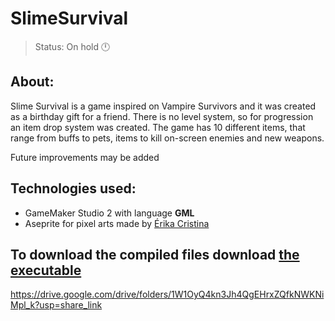 # SlimeSurvival
> Status: On hold 🕛


## **About**:

Slime Survival is a game inspired on Vampire Survivors and it was created as a birthday gift for a friend.
There is no level system, so for progression an item drop system was created. The game has 10 different items, that range from buffs to pets, items to kill on-screen enemies and new weapons.

Future improvements may be added


## **Technologies used**:
* GameMaker Studio 2 with language **GML**
* Aseprite for pixel arts made by [Érika Cristina](https://www.artstation.com/erika1001)

## To download the compiled files download [the executable](https://drive.google.com/drive/folders/1W1OyQ4kn3Jh4QgEHrxZQfkNWKNiMpl_k?usp=share_link)
https://drive.google.com/drive/folders/1W1OyQ4kn3Jh4QgEHrxZQfkNWKNiMpl_k?usp=share_link
